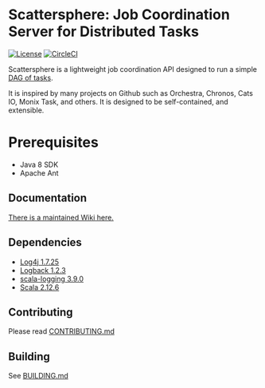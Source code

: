 # Scattersphere: Job Coordination Server for Distributed Tasks

[![License](https://img.shields.io/badge/License-Apache%202.0-blue.svg)](https://opensource.org/licenses/Apache-2.0)
[![CircleCI](https://circleci.com/gh/KenSuenobu/scattersphere.svg?style=svg)](https://circleci.com/gh/KenSuenobu/scattersphere)

Scattersphere is a lightweight job coordination API designed to run a simple 
[DAG of tasks](https://en.wikipedia.org/wiki/Directed_acyclic_graph).

It is inspired by many projects on Github such as Orchestra, Chronos, Cats IO, 
Monix Task, and others.  It is designed to be self-contained, and extensible.

# Prerequisites

- Java 8 SDK
- Apache Ant

## Documentation

[There is a maintained Wiki here.](https://github.com/KenSuenobu/scattersphere/wiki)

## Dependencies

- [Log4j 1.7.25](https://www.slf4j.org/download.html)
- [Logback 1.2.3](https://logback.qos.ch/download.html)
- [scala-logging 3.9.0](https://github.com/lightbend/scala-logging)
- [Scala 2.12.6](https://www.scala-lang.org)

## Contributing

Please read [CONTRIBUTING.md](/CONTRIBUTING.md)

## Building

See [BUILDING.md](/BUILDING.md)
